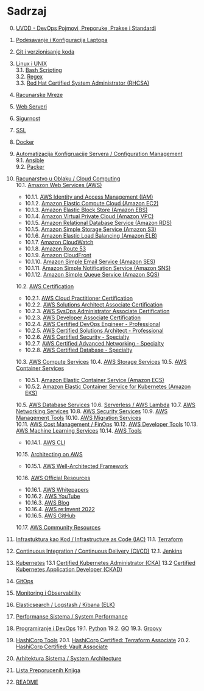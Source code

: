 # Sadrzaj

0. [UVOD - DevOps Pojmovi, Preporuke, Prakse i Standardi](/devops-tools/devops-practices.md)  
1. [Podesavanje i Konfiguracija Laptopa](/devops-tools/your-laptop-setup.md)
2. [Git i verzionisanje koda](/devops-tools/git.md)
3. [Linux i UNIX](/devops-tools/linux-unix.md)  
3.1. [Bash Scripting](/devops-tools/bash-scripting.md)  
3.2. [Regex](/devops-tools/regex.md)  
3.3. [Red Hat Certified System Administrator (RHCSA)](/devops-tools/rhcsa.md)  
4. [Racunarske Mreze](/devops-tools/networking.md)  
5. [Web Serveri](/devops-tools/web-servers.md)  
6. [Sigurnost](/devops-tools/security.md)  
7. [SSL](/devops-tools/ssl.md)  
8. [Docker](/devops-tools/docker.md)  
9. [Automatizacija Konfigruacije Servera / Configuration Management](/devops-tools/configuration-management.md)  
9.1. [Ansible](/devops-tools/ansible.md)  
9.2. [Packer](/devops-tools/packer.md)  
10. [Racunarstvo u Oblaku / Cloud Computing](/devops-tools/cloud-computing.md)   
  10.1. [Amazon Web Services (AWS)](/aws/aws.md)  
    - 10.1.1. [AWS Identity and Access Management (IAM)](/aws/aws-service-notes/iam.md)  
    - 10.1.2. [Amazon Elastic Compute Cloud (Amazon EC2)](/aws/aws-service-notes/ec2.md)
    - 10.1.3. [Amazon Elastic Block Store (Amazon EBS)](/aws/aws-service-notes/ebs.md)
    - 10.1.4. [Amazon Virtual Private Cloud (Amazon VPC)](/aws/aws-service-notes/vpc.md)
    - 10.1.5. [Amazon Relational Database Service (Amazon RDS)](/aws/aws-service-notes/rds.md)
    - 10.1.5. [Amazon Simple Storage Service (Amazon S3)](/aws/aws-service-notes/s3.md)
    - 10.1.6. [Amazon Elastic Load Balancing (Amazon ELB)](/aws/aws-service-notes/elb.md)
    - 10.1.7. [Amazon CloudWatch](/aws/aws-service-notes/cloudwatch.md)
    - 10.1.8. [Amazon Route 53](/aws/aws-service-notes/route53.md)
    - 10.1.9. [Amazon CloudFront](/aws/aws-service-notes/cloudfront.md)
    - 10.1.10. [Amazon Simple Email Service (Amazon SES)](/aws/aws-service-notes/ses.md)
    - 10.1.11. [Amazon Simple Notification Service (Amazon SNS)](/aws/aws-service-notes/sns.md)
    - 10.1.12. [Amazon Simple Queue Service (Amazon SQS)](/aws/aws-service-notes/sqs.md)

    10.2. [AWS Certification](/aws/aws-certification.md)
    - 10.2.1. [AWS Cloud Practitioner Certification](/aws/aws-certification/aws-cloud-practitioner.md)
    - 10.2.2. [AWS Solutions Architect Associate Certification](/aws/aws-certification/aws-saa.md)
    - 10.2.3. [AWS SysOps Administrator Associate Certification](/aws/aws-certification/aws-sysops.md)
    - 10.2.3. [AWS Developer Associate Certification](/aws/aws-certification/aws-developer.md)
    - 10.2.4. [AWS Certified DevOps Engineer - Professional](/aws/aws-certification/aws-devops-pro.md)
    - 10.2.5. [AWS Certified Solutions Architect - Professional](/aws/aws-certification/aws-sa-pro.md)
    - 10.2.6. [AWS Certified Security - Specialty](/aws/aws-certification/aws-security-specialty.md)
    - 10.2.7. [AWS Certified Advanced Networking - Specialty](/aws/aws-certification/aws-advanced-networking-specialty.md)
    - 10.2.8. [AWS Certified Database - Specialty](/aws/aws-certification/aws-database-specialty.md)   

    10.3. [AWS Compute Services](/aws/aws-compute-services.md)
    10.4. [AWS Storage Services](/aws/aws-storage.md)
    10.5. [AWS Container Services](/aws/aws-container-services.md)
    - 10.5.1. [Amazon Elastic Container Service (Amazon ECS)](/aws/aws-container-services/ecs.md)
    - 10.5.2. [Amazon Elastic Container Service for Kubernetes (Amazon EKS)](/aws/aws-container-services/eks.md)  

    10.5. [AWS Database Services](/aws/aws-database-services.md)
    10.6. [Serverless / AWS Lambda](/aws/aws-serverless.md)
    10.7. [AWS Networking Services](/aws/aws-networking-services.md)
    10.8. [AWS Security Services](/aws/aws-security-services.md)
    10.9. [AWS Management Tools](/aws/aws-management-tools.md)
    10.10. [AWS Migration Services](/aws/aws-migration-services.md)  
    10.11. [AWS Cost Management / FinOps](/aws/aws-cost-management.md)
    10.12. [AWS Developer Tools](/aws/aws-developer-tools.md)
    10.13. [AWS Machine Learning Services](/aws/aws-machine-learning-services.md)
    10.14. [AWS Tools](/aws/aws-tools.md)  
    - 10.14.1. [AWS CLI](/aws/aws-tools/aws-cli.md)  

    10.15. [Architecting on AWS](/aws/aws-architecting.md)  
     - 10.15.1. [AWS Well-Architected Framework](/aws/aws-well-architected-framework.md) 

    10.16. [AWS Official Resources](/aws/aws-official-resources.md)
     - 10.16.1. [AWS Whitepapers](/aws/aws-whitepapers.md)
     - 10.16.2. [AWS YouTube](/aws/aws-youtube.md)
     - 10.16.3. [AWS Blog](/aws/aws-blog.md)
     - 10.16.4. [AWS re:Invent 2022](/aws/re-invent-2022.md)
     - 10.16.5. [AWS GitHub](/aws/aws-github.md)

    10.17. [AWS Community Resources](/aws/aws-community-ressources.md)

11. [Infrastuktura kao Kod / Infrastructure as Code (IAC)](/devops-tools/infrastructure-as-code.md)
11.1. [Terraform](/devops-tools/terraform.md)
12. [Continuous Integration / Continuous Delivery (CI/CD)](/devops-tools/ci-cd.md)
12.1. [Jenkins](/devops-tools/jenkins.md)
13. [Kubernetes](/devops-tools/kubernetes.md)
13.1 [Certified Kubernetes Administrator (CKA)](/devops-tools/kubernetes/k8-cka.md)
13.2 [Certified Kubernetes Application Developer (CKAD)](/devops-tools/kubernetes/k8-ckad.md)
14. [GitOps](/devops-tools/gitops.md)
15. [Monitoring i Observability](/devops-tools/monitoring.md)
16. [Elasticsearch / Logstash / Kibana (ELK)](/devops-tools/elk.md)
17. [Performanse Sistema / System Performance](/devops-tools/system-performance.md)
19. [Programiranje i DevOps](/devops-tools/programming.md)
19.1. [Python](/devops-tools/python.md)
19.2. [GO](/devops-tools/go.md)
19.3. [Groovy](/devops-tools/groovy.md)
20. [HashiCorp Tools](/devops-tools/hashicorp-tools.md)
20.1. [HashiCorp Certified: Terraform Associate](/devops-tools/hashicorp-certifications/terraform-associate.md)
20.2. [HashiCorp Certified: Vault Associate](/devops-tools/hashicorp-certifications/vault-associate.md)
21. [Arhitektura Sistema / System Architecture](/devops-tools/system-architecture.md)
22. [Lista Preporucenih Knjiga](/books.md)
23. [README](/README.md)
